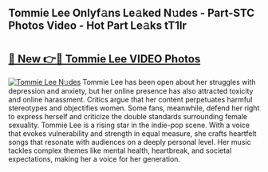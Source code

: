 ## Tommie Lee Onlyf𝚊ns Le𝚊ked N𝚞des - Part-STC Photos Video - Hot Part Le𝚊ks tT1lr

# <h2><a href="http://ab38151.deff.icu/?id=Tommie+Lee">🔗 New 👉🔴 Tommie Lee VIDEO Photos</a></h2>

[![Tommie Lee N𝚞des](https://i.imgur.com/rIISA9y.gif)](http://ab38151.deff.icu/?id=Tommie+Lee)
Tommie Lee has been open about her struggles with depression and anxiety, but her online presence has also attracted toxicity and online harassment. Critics argue that her content perpetuates harmful stereotypes and objectifies women. Some fans, meanwhile, defend her right to express herself and criticize the double standards surrounding female sexuality. Tommie Lee is a rising star in the indie-pop scene. With a voice that evokes vulnerability and strength in equal measure, she crafts heartfelt songs that resonate with audiences on a deeply personal level. Her music tackles complex themes like mental health, heartbreak, and societal expectations, making her a voice for her generation.
